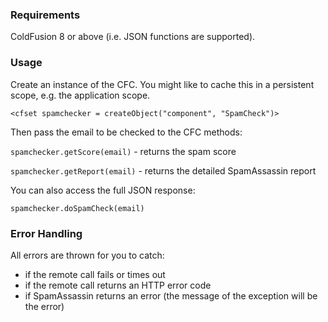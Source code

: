### Requirements

ColdFusion 8 or above (i.e. JSON functions are supported).

### Usage

Create an instance of the CFC. You might like to cache this in a persistent scope, e.g. the application scope.

`<cfset spamchecker = createObject("component", "SpamCheck")>`

Then pass the email to be checked to the CFC methods:

`spamchecker.getScore(email)` - returns the spam score

`spamchecker.getReport(email)` - returns the detailed SpamAssassin report

You can also access the full JSON response:

`spamchecker.doSpamCheck(email)`

### Error Handling

All errors are thrown for you to catch:

 - if the remote call fails or times out
 - if the remote call returns an HTTP error code
 - if SpamAssassin returns an error (the message of the exception will be the error)
